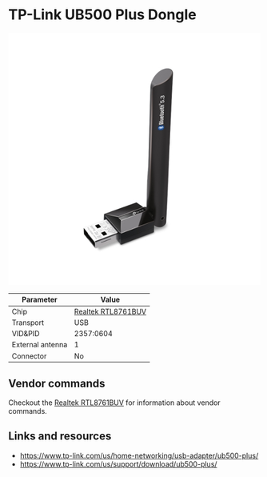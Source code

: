 # TP-Link UB500 Plus Dongle

![TP-Link UB500 Plus](TPLink_UB500Plus.jpg)

| Parameter        | Value                                            |
| ---------------- | ------------------------------------------------ |
| Chip             | [Realtek RTL8761BUV](Chip/Realtek_RTL8761BUV.md) |
| Transport        | USB                                              |
| VID&PID          | 2357:0604                                        |
| External antenna | 1                                                |
| Connector        | No                                               |

## Vendor commands

Checkout the [Realtek RTL8761BUV](Chip/Realtek_RTL8761BUV.md) for information about vendor commands.

## Links and resources

- <https://www.tp-link.com/us/home-networking/usb-adapter/ub500-plus/>
- <https://www.tp-link.com/us/support/download/ub500-plus/>
